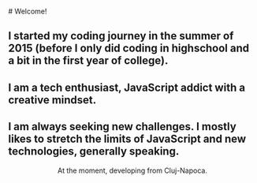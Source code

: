 <br>
# Welcome!

## I started my coding journey in the **summer of 2015** (before I only did coding in highschool and a bit in the first year of college).

## I am a **tech enthusiast**, **JavaScript addict** with a **creative mindset**.

## I am always **seeking new challenges**. I mostly likes to **stretch** the **limits of JavaScript** and **new technologies**, generally speaking.

<p style='text-align: center'>At the moment, developing from Cluj-Napoca.</p>

<a href='' target='_blank' rel='noopener'></a>
